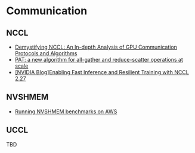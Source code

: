 # Communication

## NCCL
* [Demystifying NCCL: An In-depth Analysis of GPU Communication Protocols and Algorithms](https://arxiv.org/pdf/2507.04786v1)
* [PAT: a new algorithm for all-gather and reduce-scatter operations at scale](https://arxiv.org/pdf/2506.20252)
* [[NVIDIA Blog]Enabling Fast Inference and Resilient Training with NCCL 2.27](https://developer.nvidia.com/blog/enabling-fast-inference-and-resilient-training-with-nccl-2-27/)

## NVSHMEM
* [Running NVSHMEM benchmarks on AWS](https://github.com/aws-samples/awsome-distributed-training/tree/main/micro-benchmarks/nvshmem)

## UCCL
TBD
